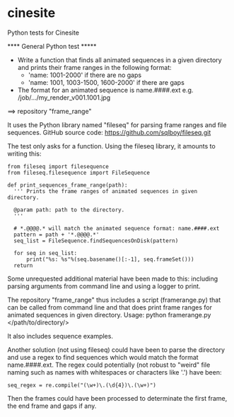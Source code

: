 # cinesite
Python tests for Cinesite


**** General Python test *****
- Write a function that finds all animated sequences in a given directory and prints their frame ranges in the following format: 
  - 'name: 1001-2000' if there are no gaps
  - 'name: 1001, 1003-1500, 1600-2000' if there are gaps
- The format for an animated sequence is name.####.ext e.g. /job/.../my_render_v001.1001.jpg


==> repository "frame_range" 

It uses the Python library named "fileseq" for parsing frame ranges and file sequences. 
GitHub source code: https://github.com/sqlboy/fileseq.git

The test only asks for a function. 
Using the fileseq library, it amounts to writing this: 

    from fileseq import filesequence
    from fileseq.filesequence import FileSequence

    def print_sequences_frame_range(path):
      ''' Prints the frame ranges of animated sequences in given directory.

      @param path: path to the directory.
      '''

      # *.@@@@.* will match the animated sequence format: name.####.ext
      pattern = path + '*.@@@@.*'
      seq_list = FileSequence.findSequencesOnDisk(pattern)

      for seq in seq_list:
          print("%s: %s"%(seq.basename()[:-1], seq.frameSet()))
      return

Some unrequested additional material have been made to this: including parsing arguments from command line and using a logger to print.

The repository "frame_range" thus includes a script (framerange.py) that can be called from command line and that does print frame ranges for animated sequences in given directory. 
Usage: python framerange.py </path/to/directory/>

It also includes sequence examples. 

Another solution (not using fileseq) could have been to parse the directory and use a regex to find sequences which would match the format name.####.ext. 
The regex could potentially (not robust to "weird" file naming such as names with whitespaces or characters like '.') have been:

    seq_regex = re.compile("(\w+)\.(\d{4})\.(\w+)")

Then the frames could have been processed to determinate the first frame, the end frame and gaps if any. 
